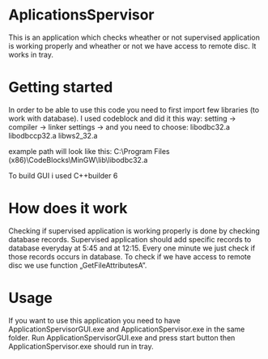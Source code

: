 # AplicationsSpervisor

This is an application which checks wheather or not supervised application is working properly and wheather or not we have access to remote disc. It works in tray.


# Getting started

In order to be able to use this code you need to first import few libraries (to work with database). I used codeblock and did it this way: setting -> compiler -> linker settings -> and you need to choose:
libodbc32.a
libodbccp32.a
libws2_32.a

example path will look like this: C:\Program Files (x86)\CodeBlocks\MinGW\lib\libodbc32.a

To build GUI i used C++builder 6

# How does it work

Checking if supervised application is working properly is done by checking database records. Supervised application should add specific records to database everyday at 5:45 and at 12:15. Every one minute we just check if those records occurs in database.
To check if we have access to remote disc we use function „GetFileAttributesA”.

# Usage

If you want to use this application you need to have ApplicationSpervisorGUI.exe and ApplicationSpervisor.exe in the same folder. Run ApplicationSpervisorGUI.exe and press start button then ApplicationSpervisor.exe should run in tray.
